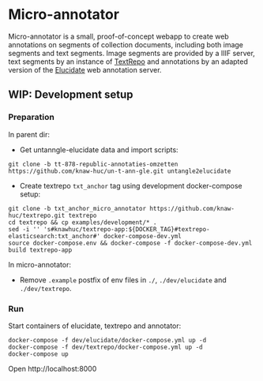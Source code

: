 # Micro-annotator
Micro-annotator is a small, proof-of-concept webapp to create web annotations on segments of collection
documents, including both image segments and text segments. Image segments are provided by a IIIF server, text segments
by an instance of [TextRepo](https://github.com/knaw-huc/textrepo) and annotations by an adapted version of the [Elucidate](https://github.com/dlcs/elucidate-server) web annotation server.

## WIP: Development setup

### Preparation

In parent dir:

- Get untanngle-elucidate data and import scripts:
```shell
git clone -b tt-878-republic-annotaties-omzetten https://github.com/knaw-huc/un-t-ann-gle.git untangle2elucidate
```

- Create textrepo `txt_anchor` tag using development docker-compose setup:
```
git clone -b txt_anchor_micro_annotator https://github.com/knaw-huc/textrepo.git textrepo
cd textrepo && cp examples/development/* .
sed -i '' 's#knawhuc/textrepo-app:${DOCKER_TAG}#textrepo-elasticsearch:txt_anchor#' docker-compose-dev.yml
source docker-compose.env && docker-compose -f docker-compose-dev.yml build textrepo-app
```

In micro-annotator:

-  Remove `.example` postfix of env files in `./`, `./dev/elucidate` and `./dev/textrepo`.

### Run

Start containers of elucidate, textrepo and annotator:
```
docker-compose -f dev/elucidate/docker-compose.yml up -d
docker-compose -f dev/textrepo/docker-compose.yml up -d
docker-compose up
```

Open http://localhost:8000

